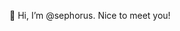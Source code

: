 👋 Hi, I’m @sephorus. Nice to meet you!
<!-- 
👀 I’m interested in Front-End Development, UX/UI Design, Full-Stack Development and an inclusive work environment.

🌱 I’m currently learning NodeJS and SASS.

📫 Reach me through email: ramos.joeled@gmail.com -->
